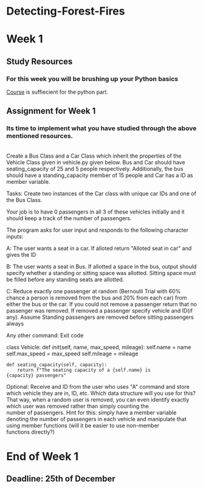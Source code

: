 
# Detecting-Forest-Fires

<h1><b>Week 1</b></h1>
<h2>Study Resources</h2>
<h3> For this week you will be brushing up your <b>Python</b> basics</h3>
    <a href='https://scrimba.com/learn/python'>Course</a> is suffiecient for the python part.
 <h2>Assignment for Week 1</h2>
  <h3>Its time to implement what you have studied through the above mentioned resources.</h3><br>
  Create a Bus Class and a Car Class which inherit the properties of the Vehicle Class given in vehicle.py given below. 
Bus and Car should have seating_capacity of 25 and 5 people respectively. Additionally, the bus should have a standing_capacity member of 15 people and Car has a ID as member variable.


Tasks:
Create two instances of the Car class with unique car IDs and one of the Bus Class.

Your job is to have 0 passengers in all 3 of these vehicles initially and it should keep a track of the number of passengers.

The program asks for user input and responds to the following character inputs:

A: The user wants a seat in a car. If alloted return "Alloted seat in car" and gives the ID

B: The user wants a seat in Bus. If allotted a space in the bus, output should specify whether a standing or sitting space was allotted. Sitting space must be filled before any standing seats are allotted.

C: Reduce exactly one passenger at random (Bernoulli Trial with 60% chance a person is removed from the bus and 20% from each car) from either the bus or the car. If you could not remove a passenger return that no passenger was removed. If removed a passenger specify vehicle and ID(if any). Assume Standing passengers are removed before sitting passengers always

Any other command: Exit code

class Vehicle:
    def _init_(self, name, max_speed, mileage):
        self.name = name
        self.max_speed = max_speed
        self.mileage = mileage

    def seating_capacity(self, capacity):
        return f"The seating capacity of a {self.name} is {capacity} passengers"
        
Optional: Receive and ID from the user who uses "A" command and store which vehicle they are in, ID, etc. Which data structure will you use for this? That way, when a random user is removed, you can even identify exactly which user was removed rather than simply counting the number of passengers.
Hint for this: simply have a member variable denoting the number of passengers in each vehicle and manipulate that using member functions (will it be easier to use non-member functions directly?)
  <h1> End of Week 1 </h1>
  <h2> Deadline: 25th of December </h2>
